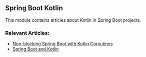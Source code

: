 ## Spring Boot Kotlin

This module contains articles about Kotlin in Spring Boot projects.

### Relevant Articles:
- [Non-blocking Spring Boot with Kotlin Coroutines](https://www.baeldung.com/kotlin/spring-boot-kotlin-coroutines)
- [Spring Boot and Kotlin](https://www.baeldung.com/spring-boot-kotlin)

